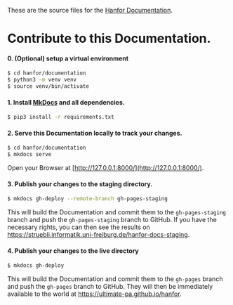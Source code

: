 These are the source files for the [Hanfor Documentation](https://ultimate-pa.github.io/hanfor/).
# Contribute to this Documentation.


#### 0. (Optional) setup a virtual environment
```bash
$ cd hanfor/documentation
$ python3 -m venv venv
$ source venv/bin/activate
```

#### 1. Install [MkDocs](https://www.mkdocs.org/) and all dependencies.
```bash
$ pip3 install -r requirements.txt
```

#### 2. Serve this Documentation locally to track your changes.
```bash
$ cd hanfor/documentation
$ mkdocs serve
```
Open your Browser at [http://127.0.0.1:8000/](http://127.0.0.1:8000/).

#### 3. Publish your changes to the staging directory.
```bash
$ mkdocs gh-deploy --remote-branch gh-pages-staging
```
This will build the Documentation and commit them to the `gh-pages-staging` branch and push the `gh-pages-staging` branch to GitHub.
If you have the necessary rights, you can then see the results on https://struebli.informatik.uni-freiburg.de/hanfor-docs-staging.

#### 4. Publish your changes to the live directory
```bash
$ mkdocs gh-deploy
```
This will build the Documentation and commit them to the `gh-pages` branch and push the `gh-pages` branch to GitHub.
They will then be immediately available to the world at https://ultimate-pa.github.io/hanfor.
